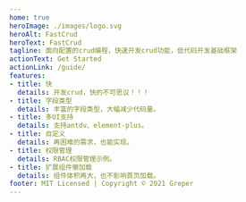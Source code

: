 ```yaml
---
home: true
heroImage: ./images/logo.svg
heroAlt: FastCrud
heroText: FastCrud
tagline: 面向配置的crud编程，快速开发crud功能，低代码开发基础框架
actionText: Get Started
actionLink: /guide/
features:
- title: 快
  details: 开发crud，快的不可思议！！！
- title: 字段类型
  details: 丰富的字段类型，大幅减少代码量。
- title: 多UI支持
  details: 支持antdv、element-plus。
- title: 自定义
  details: 再困难的需求，也能实现。
- title: 权限管理
  details: RBAC权限管理示例。
- title: 扩展组件懒加载
  details: 组件体积再大，也不影响首页加载。 
footer: MIT Licensed | Copyright © 2021 Greper
---
```

